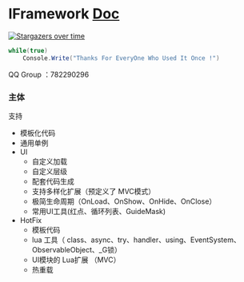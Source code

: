 # IFramework [Doc](https://onclick9927.github.io/2023/07/24/Doc/IFramework-Unity/1-IFramework-Unity-%E7%AE%80%E4%BB%8B/)

[![Stargazers over time](https://starchart.cc/OnClick9927/IFramework-Unity.svg)](https://starchart.cc/OnClick9927/IFramework)

``` csharp
while(true)
    Console.Write("Thanks For EveryOne Who Used It Once !")
```
QQ Group ：782290296 

### 主体
支持
* 模板化代码
* 通用单例
* UI
  * 自定义加载
  * 自定义层级
  * 配套代码生成
  * 支持多样化扩展（预定义了 MVC模式）
  * 极简生命周期（OnLoad、OnShow、OnHide、OnClose）
  * 常用UI工具(红点、循环列表、GuideMask)
* HotFix 
  * 模板代码
  * lua 工具（ class、async、try、handler、using、EventSystem、ObservableObject、_G锁）
  * UI模块的 Lua扩展 （MVC）
  * 热重载



